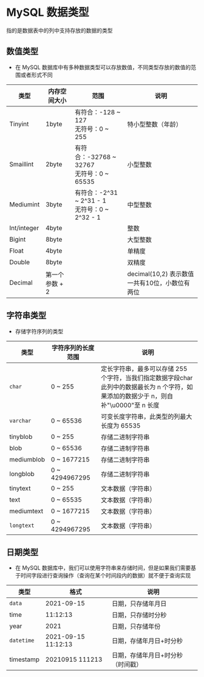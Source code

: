 # MySQL 数据类型
指的是数据表中的列中支持存放的数据的类型

## 数值类型
- 在 MySQL 数据库中有多种数据类型可以存放数值，不同类型存放的数值的范围或者形式不同

| 类型        | 内存空间大小   | 范围                                              | 说明                                           |
| ----------- | -------------- | ------------------------------------------------- | ---------------------------------------------- |
| Tinyint     | 1byte          | 有符合：-128 ~ 127<br>无符号：0 ~ 255             | 特小型整数（年龄）                             |
| Smaillint   | 2byte          | 有符合：-32768 ~ 32767<br/>无符号：0 ~ 65535      | 小型整数                                       |
| Mediumint   | 3byte          | 有符合：-2^31 ~ 2^31 - 1<br/>无符号：0 ~ 2^32 - 1 | 中型整数                                       |
| Int/integer | 4byte          |                                                   | 整数                                           |
| Bigint      | 8byte          |                                                   | 大型整数                                       |
| Float       | 4byte          |                                                   | 单精度                                         |
| Double      | 8byte          |                                                   | 双精度                                         |
| Decimal     | 第一个参数 + 2 |                                                   | decimal(10,2) 表示数值一共有10位，小数位有两位 |

## 字符串类型
- 存储字符序列的类型

| 类型       | 字符序列的长度范围 | 说明                                                         |
| ---------- | ------------------ | ------------------------------------------------------------ |
| `char`     | 0 ~ 255            | 定长字符串，最多可以存储 255 个字符，当我们指定数据字段char<br>此列中的数据最长为 n 个字符，如果添加的数据少于 n，则自补"\u0000"至 n 长度 |
| `varchar`  | 0 ~ 65536          | 可变长度字符串，此类型的列最大长度为 65535                   |
| tinyblob   | 0 ~ 255            | 存储二进制字符串                                             |
| blob       | 0 ~ 65536          | 存储二进制字符串                                             |
| mediumblob | 0 ~ 1677215        | 存储二进制字符串                                             |
| longblob   | 0 ~ 4294967295     | 存储二进制字符串                                             |
| tinytext   | 0 ~ 255            | 文本数据（字符串）                                           |
| text       | 0 ~ 65535          | 文本数据（字符串）                                           |
| mediumtext | 0 ~ 1677215        | 文本数据（字符串）                                           |
| `longtext` | 0 ~ 4294967295     | 文本数据（字符串）                                           |

## 日期类型
- 在 MySQL 数据库中，我们可以使用字符串来存储时间，但是如果我们需要基于时间字段进行查询操作（查询在某个时间段内的数据）就不便于查询实现

| 类型       | 格式                | 说明                              |
| ---------- | ------------------- | --------------------------------- |
| `data`     | 2021-09-15          | 日期，只存储年月日                |
| time       | 11:12:13            | 日期，只存储时分秒                |
| year       | 2021                | 日期，只存储年份                  |
| `datetime` | 2021-09-15 11:12:13 | 日期，存储年月日+时分秒           |
| timestamp  | 20210915 111213     | 日期，存储年月日+时分秒（时间戳） |